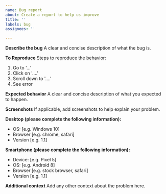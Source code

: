 ```yaml
---
name: Bug report
about: Create a report to help us improve
title: ''
labels: bug
assignees: ''

---
```


**Describe the bug**
A clear and concise description of what the bug is.

**To Reproduce**
Steps to reproduce the behavior:
1. Go to '...'
2. Click on '....'
3. Scroll down to '....'
4. See error

**Expected behavior**
A clear and concise description of what you expected to happen.

**Screenshots**
If applicable, add screenshots to help explain your problem.

**Desktop (please complete the following information):**
 - OS: [e.g. Windows 10]
 - Browser [e.g. chrome, safari]
 - Version [e.g. 1.1]

**Smartphone (please complete the following information):**
 - Device: [e.g. Pixel 5]
 - OS: [e.g. Android 8]
 - Browser [e.g. stock browser, safari]
 - Version [e.g. 1.1]

**Additional context**
Add any other context about the problem here.
